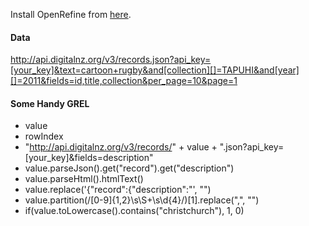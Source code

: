 Install OpenRefine from [here](http://openrefine.org/download.html).

#### Data 

http://api.digitalnz.org/v3/records.json?api_key=[your_key]&text=cartoon+rugby&and[collection][]=TAPUHI&and[year][]=2011&fields=id,title,collection&per_page=10&page=1  

#### Some Handy GREL

- value
- rowIndex
- "http://api.digitalnz.org/v3/records/" + value + ".json?api_key=[your_key]&fields=description"  
- value.parseJson().get("record").get("description")
- value.parseHtml().htmlText()
- value.replace('{"record":{"description":"', "")  
- value.partition(/[0-9]{1,2}\s\S+\s\d{4}/)[1].replace(",", "")  
- if(value.toLowercase().contains("christchurch"), 1, 0)

